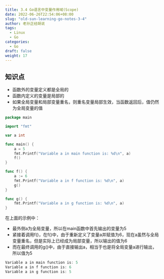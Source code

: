 ```yaml
---
title: 3.4 Go语言中变量作用域(Scope)
date: 2022-06-26T22:54:06+08:00
slug: "old-sun-learning-go-notes-3-4"
author: 老孙正经胡说
tags:
  - Linux
  - Go
categories:
  - Go
draft: false
weight: 17
---
```


## 知识点

- 函数外的变量定义都是全局的
- 函数内定义的变量是局部的
- 如果全局变量和局部变量重名，则重名变量局部生效，当函数返回后，值仍然为全局变量的值

```go
package main

import "fmt"

var a int

func main() {
    a = 5
    fmt.Printf("Variable a in main function is: %d\n", a)
    f()
}

func f() {
    a := 6
    fmt.Printf("Variable a in f function is: %d\n", a)
    g()
}

func g() {
    fmt.Printf("Variable a in g function is: %d\n", a)
}
```

在上面的示例中：

- 最外侧a为全局变量，所以在main函数中首先输出的变量为5
- 紧接着调用f()，在f()中，由于重新定义了变量a并赋值为6，现在a虽然与全局变量重名，但是实际上已经成为局部变量，所以输出的值为6
- 而在最终调用的g()中，由于直接输出a，相当于也是将全局变量a进行输出，所以值为5

```go
Variable a in main function is: 5
Variable a in f function is: 6
Variable a in g function is: 5
```